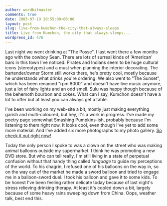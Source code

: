 ```yaml
---
author: wordbitmaster
comments: true
date: 2003-07-19 20:55:00+00:00
layout: post
slug: live-from-kumchon-the-city-that-always-sleeps
title: Live from Kumchon, the city that always sleeps...
wordpress_id: 476
---
```


Last night we went drinking at "The Posse". I last went there a few months ago with the cowboy Sean. There are lots of surreal kinds of 'American' bars in this town I've noticed. Pirates and Indians seem to be huge cultural icons (stereotypes) and a must when planning the interior decorating. The bartender/owner Storm still works there, he's pretty cool, mostly because he understands what drinks you're ordering. We also went to "The Sunset", which has been renamed "rpm 8000" and doesn't have live music anymore, just a lot of fairy lights and an odd smell. Sulu was happy though because of the behemoth bourbon and cokes. What can I say, Kumchon doesn't have a lot to offer but at least you can always get a table.

   I've been working on my web-site a bit, mostly just making everything garish and multi-coloured, but hey, it's a work in progress. I've made my poetry page somewhat Smashing Pumpkins-ish, probably because I'm listening to them right now. It looks cool, even though I've yet to add some more material. And I've added six more photographs to my photo gallery. [So check it out right now!](http://www.geocities.com/antoinehenrigiraud/)

   Today the only person I spoke to was a clown on the street who was making animal balloons outside my supermarket. I think he was promoting a new DVD store. But who can tell really, I'm still living in a state of perpetual confusion without that handy thing called _language_ to guide my perceptions of the world. To his chagrin, I refused one of his balloons on the way in, so on the way out of the market he made a sword balloon and tried to engage me in a balloon-sword duel. I took his balloon and gave it to some kids. To be honest I've been feeling rather delicate today because of last night's stress relieving drinking therapy. At least it's cooled down a bit, largely because of some heavy rains sweeping down from China. Oops, weather talk, best end this.

